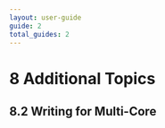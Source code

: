 ```yaml
---
layout: user-guide
guide: 2
total_guides: 2
---
```

# 8 Additional Topics

## 8.2 Writing for Multi-Core

